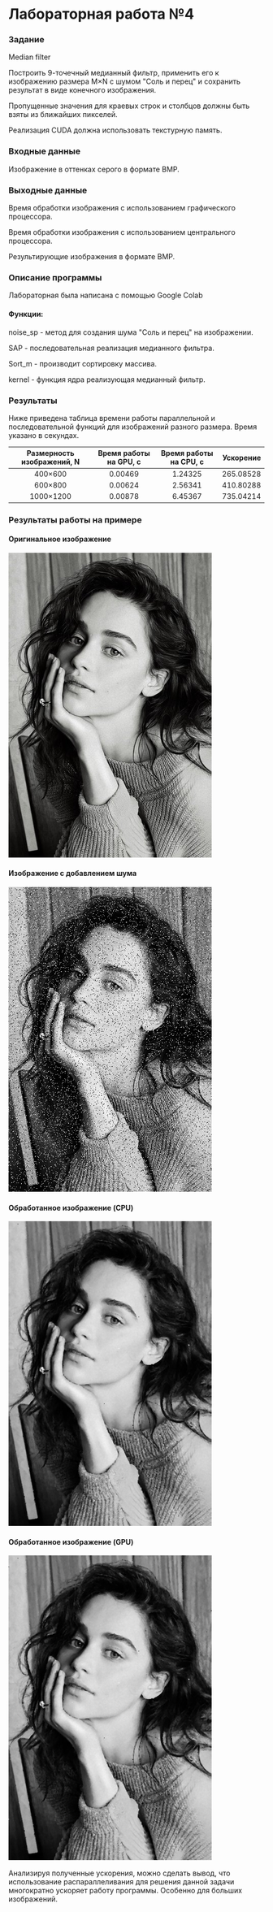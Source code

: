 # Лабораторная работа №4
### Задание
Median filter

Построить 9-точечный медианный фильтр, применить его к изображению размера M×N с шумом "Соль и перец" и сохранить результат в виде конечного изображения.

Пропущенные значения для краевых строк и столбцов должны быть взяты из ближайших пикселей.

Реализация CUDA должна использовать текстурную память.
### Входные данные
Изображение в оттенках серого в формате BMP.
### Выходные данные
Время обработки изображения с использованием графического процессора.

Время обработки изображения с использованием центрального процессора.

Результирующие изображения в формате BMP.

### Описание программы

Лабораторная была написана с помощью Google Colab

#### Функции:
noise_sp - метод для создания шума "Соль и перец" на изображении.

SAP - последовательная реализация медианного фильтра.

Sort_m - производит сортировку массива.

kernel - функция ядра реализующая медианный фильтр.

### Результаты
Ниже приведена таблица времени работы параллельной и последовательной функций для изображений разного размера. Время указано в секундах.

Размерность изображений, N | Время работы на GPU, с | Время работы на CPU, с | Ускорение
:----:|:-------:|:-----------:|------:
400×600| 0.00469 | 1.24325 | 265.08528
600×800 | 0.00624 | 2.56341 | 410.80288
1000×1200 | 0.00878 | 6.45367 | 735.04214

### Результаты работы на примере

#### Оригинальное изображение

![](Emilia.bmp)
#### Изображение с добавлением шума

![](Emilia_noise.bmp)
#### Обработанное изображение (CPU)

![](result1.bmp)
#### Обработанное изображение (GPU)

![](result2.bmp)

Анализируя полученные ускорения, можно сделать вывод, что использование распараллеливания для решения данной задачи многократно ускоряет работу программы. Особенно для больших изображений.
